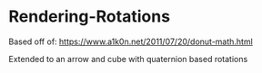 # Rendering-Rotations
Based off of: https://www.a1k0n.net/2011/07/20/donut-math.html

Extended to an arrow and cube with quaternion based rotations

